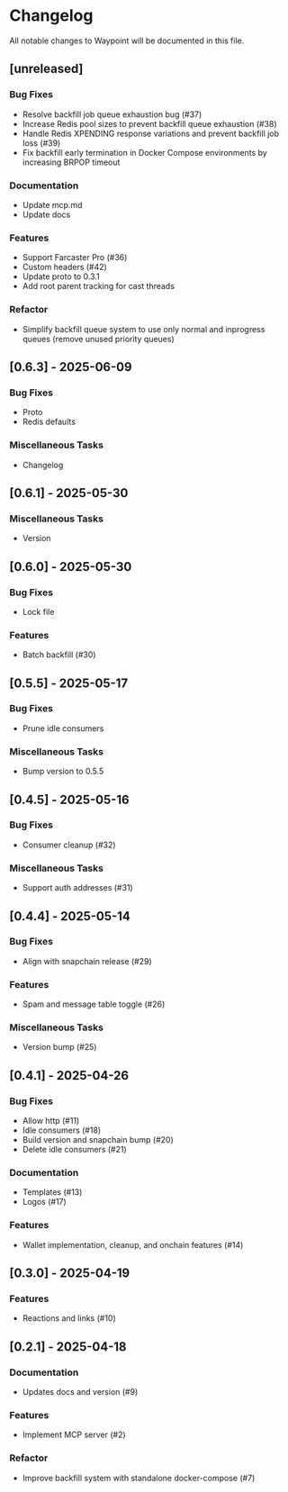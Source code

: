 # Changelog

All notable changes to Waypoint will be documented in this file.

## [unreleased]

### Bug Fixes

- Resolve backfill job queue exhaustion bug (#37)
- Increase Redis pool sizes to prevent backfill queue exhaustion (#38)
- Handle Redis XPENDING response variations and prevent backfill job loss (#39)
- Fix backfill early termination in Docker Compose environments by increasing BRPOP timeout

### Documentation

- Update mcp.md
- Update docs

### Features

- Support Farcaster Pro (#36)
- Custom headers (#42)
- Update proto to 0.3.1
- Add root parent tracking for cast threads

### Refactor

- Simplify backfill queue system to use only normal and inprogress queues (remove unused priority queues)

## [0.6.3] - 2025-06-09

### Bug Fixes

- Proto
- Redis defaults

### Miscellaneous Tasks

- Changelog

## [0.6.1] - 2025-05-30

### Miscellaneous Tasks

- Version

## [0.6.0] - 2025-05-30

### Bug Fixes

- Lock file

### Features

- Batch backfill (#30)

## [0.5.5] - 2025-05-17

### Bug Fixes

- Prune idle consumers

### Miscellaneous Tasks

- Bump version to 0.5.5

## [0.4.5] - 2025-05-16

### Bug Fixes

- Consumer cleanup (#32)

### Miscellaneous Tasks

- Support auth addresses (#31)

## [0.4.4] - 2025-05-14

### Bug Fixes

- Align with snapchain release (#29)

### Features

- Spam and message table toggle (#26)

### Miscellaneous Tasks

- Version bump (#25)

## [0.4.1] - 2025-04-26

### Bug Fixes

- Allow http (#11)
- Idle consumers (#18)
- Build version and snapchain bump (#20)
- Delete idle consumers (#21)

### Documentation

- Templates (#13)
- Logos (#17)

### Features

- Wallet implementation, cleanup, and onchain features (#14)

## [0.3.0] - 2025-04-19

### Features

- Reactions and links (#10)

## [0.2.1] - 2025-04-18

### Documentation

- Updates docs and version (#9)

### Features

- Implement MCP server (#2)

### Refactor

- Improve backfill system with standalone docker-compose (#7)


